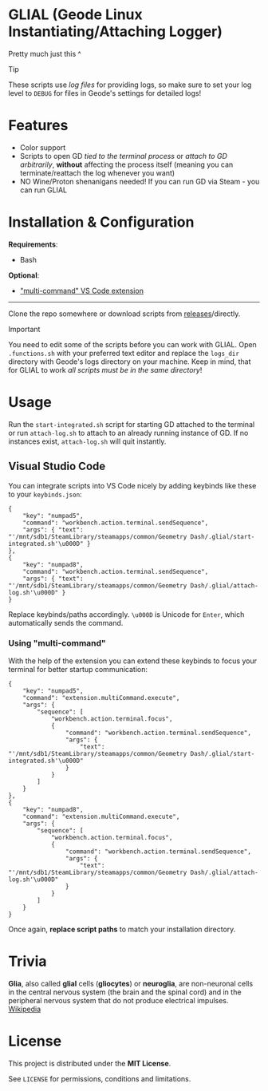 # GLIAL (Geode Linux Instantiating/Attaching Logger)
Pretty much just this ^

> [!TIP]
> These scripts use _log files_ for providing logs, so make sure to set your log level to `DEBUG` for files in Geode's settings for detailed logs!

# Features
- Color support
- Scripts to open GD _tied to the terminal process_ or _attach to GD arbitrarily_, **without** affecting the process itself (meaning you can terminate/reattach the log whenever you want)
- NO Wine/Proton shenanigans needed! If you can run GD via Steam - you can run GLIAL

# Installation & Configuration
**Requirements**:
- Bash

**Optional**:
- ["multi-command" VS Code extension](https://marketplace.visualstudio.com/items?itemName=ryuta46.multi-command)

---

Clone the repo somewhere or download scripts from [releases](https://github.com/Fryy55/glial/releases)/directly.

> [!IMPORTANT]
> You need to edit some of the scripts before you can work with GLIAL.
> Open `.functions.sh` with your preferred text editor and replace the `logs_dir` directory with Geode's logs directory on your machine.
> Keep in mind, that for GLIAL to work _all scripts must be in the same directory_!

# Usage
Run the `start-integrated.sh` script for starting GD attached to the terminal or run `attach-log.sh` to attach to an already running instance of GD. If no instances exist, `attach-log.sh` will quit instantly.

## Visual Studio Code
You can integrate scripts into VS Code nicely by adding keybinds like these to your `keybinds.json`:
```
{
    "key": "numpad5",
    "command": "workbench.action.terminal.sendSequence",
    "args": { "text": "'/mnt/sdb1/SteamLibrary/steamapps/common/Geometry Dash/.glial/start-integrated.sh'\u000D" }
},
{
    "key": "numpad8",
    "command": "workbench.action.terminal.sendSequence",
    "args": { "text": "'/mnt/sdb1/SteamLibrary/steamapps/common/Geometry Dash/.glial/attach-log.sh'\u000D" }
}
```
Replace keybinds/paths accordingly. `\u000D` is Unicode for `Enter`, which automatically sends the command.

### Using "multi-command"
With the help of the extension you can extend these keybinds to focus your terminal for better startup communication:

```
{
    "key": "numpad5",
    "command": "extension.multiCommand.execute",
    "args": {
        "sequence": [
            "workbench.action.terminal.focus",
            {
                "command": "workbench.action.terminal.sendSequence",
                "args": {
                    "text": "'/mnt/sdb1/SteamLibrary/steamapps/common/Geometry Dash/.glial/start-integrated.sh'\u000D"
                }
            }
        ]
    }
},
{
    "key": "numpad8",
    "command": "extension.multiCommand.execute",
    "args": {
        "sequence": [
            "workbench.action.terminal.focus",
            {
                "command": "workbench.action.terminal.sendSequence",
                "args": {
                    "text": "'/mnt/sdb1/SteamLibrary/steamapps/common/Geometry Dash/.glial/attach-log.sh'\u000D"
                }
            }
        ]
    }
}
```

Once again, **replace script paths** to match your installation directory.

# Trivia
**Glia**, also called **glial** cells (**gliocytes**) or **neuroglia**, are non-neuronal cells in the central nervous system (the brain and the spinal cord) and in the peripheral nervous system that do not produce electrical impulses. [Wikipedia](https://en.wikipedia.org/wiki/Glia#:~:text=Glia%2C%20also%20called%20glial%20cells%20(gliocytes)%20or%20neuroglia%2C%20are%20non%2Dneuronal%20cells%20in%20the%20central%20nervous%20system%20(the%20brain%20and%20the%20spinal%20cord)%20and%20in%20the%20peripheral%20nervous%20system%20that%20do%20not%20produce%20electrical%20impulses.)

# License
This project is distributed under the **MIT License**.

See `LICENSE` for permissions, conditions and limitations.
